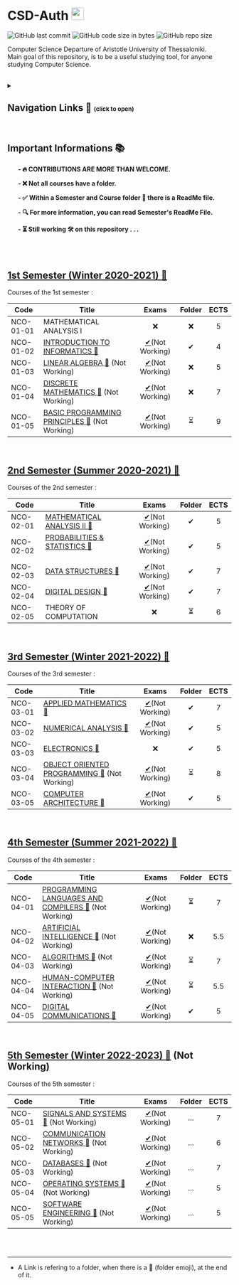 # CSD-Auth <img src="CSD Logo.png" height="28">

<img alt="GitHub last commit" src="https://img.shields.io/github/last-commit/tsingi-chris/CSD-Auth"> <img alt="GitHub code size in bytes" src="https://img.shields.io/github/languages/code-size/tsingi-chris/CSD-Auth"> <img alt="GitHub repo size" src="https://img.shields.io/github/repo-size/tsingi-chris/CSD-Auth">

Computer Science Departure of Aristotle University of Thessaloniki. <br />
Main goal of this repository, is to be a useful studying tool, for anyone studying Computer Science. 
<br/>
<br/>

<details>
<summary>

## Navigation Links 🔗 <font size="2">(click to open)</font>
</summary>



- [Important Informations](https://github.com/tsingi-chris/CSD-Auth#important-informations-) 📚
- [1st Semester](https://github.com/tsingi-chris/CSD-Auth#1st-semester-winter-2020-2021-) ✅      
- [2nd Semester](https://github.com/tsingi-chris/CSD-Auth#2nd-semester-summer-2020-2021-) ✅
- [3rd Semester](https://github.com/tsingi-chris/CSD-Auth#3rd-semester-winter-2021-2022-) ✅
- [4th Semester](https://github.com/tsingi-chris/CSD-Auth#4th-semester-summer-2021-2022-) ✅
- [5th Semester](https://github.com/tsingi-chris/CSD-Auth#5th-semester-winter-2022-2023-) ⏳
- 6th Semester
- 7th Semester
- 8th Semester

</details>

<br/>

## Important Informations 📚

&nbsp;&nbsp;&nbsp;&nbsp;&nbsp;&nbsp;__- 🔥 CONTRIBUTIONS ARE MORE THAN WELCOME.__
<!-- --
&nbsp;&nbsp;&nbsp;&nbsp;&nbsp;&nbsp;__- 🚨 A Link is refering to a folder, when there is a 📂 (folder emoji), at the end of it..__
<!---->
&nbsp;&nbsp;&nbsp;&nbsp;&nbsp;&nbsp;__- ❌ Not all courses have a folder.__

&nbsp;&nbsp;&nbsp;&nbsp;&nbsp;&nbsp;__- ✅ Within a Semester and Course folder 📁 there is a ReadMe file.__

&nbsp;&nbsp;&nbsp;&nbsp;&nbsp;&nbsp;__- 🔍 For more information, you can read Semester's ReadMe File.__

&nbsp;&nbsp;&nbsp;&nbsp;&nbsp;&nbsp;__- ⏳ Still working 🛠️ on this repository . . .__

<br /><br />


## [1st Semester (Winter 2020-2021) 📂](https://github.com/tsingi-chris/CSD-Auth/tree/main/1st%20Semester)

<!-- [Link for this folder]() -->

Courses of the 1st semester :

| Code      | Title                                | Exams | Folder | ECTS |
| --------- | ------------------------------------ | :---: | :----: | :--: |
| NCO-01-01 | MATHEMATICAL ANALYSIS I              | ❌    | ❌    | 5    |
| NCO-01-02 | [INTRODUCTION TO INFORMATICS 📂](https://github.com/tsingi-chris/CSD-Auth/tree/main/1st%20Semester/Introduction%20to%20Informatics)    | [✔]()(Not Working) | ✔     | 4    |
| NCO-01-03 | [LINEAR ALGEBRA 📂]() (Not Working)                      | [✔]()(Not Working) | ❌    | 5    |
| NCO-01-04 | [DISCRETE MATHEMATICS 📂]() (Not Working)                 | [✔]()(Not Working) | ❌    | 7    |
| NCO-01-05 | [BASIC PROGRAMMING PRINCIPLES 📂]() (Not Working) &nbsp;&nbsp;&nbsp;&nbsp;&nbsp;&nbsp;&nbsp;&nbsp;&nbsp;&nbsp;&nbsp;&nbsp;&nbsp;&nbsp;&nbsp;&nbsp;&nbsp;&nbsp;    | [✔]()(Not Working) | ⏳    | 9    |
<br/>



## [2nd Semester (Summer 2020-2021) 📂](https://github.com/tsingi-chris/CSD-Auth/tree/main/2nd%20Semester)
<!-- [Link for this folder]() -->

Courses of the 2nd semester :

| Code      | Title                                | Exams | Folder | ECTS |
| --------- | ------------------------------------ | :---: | :----: | :--: |
| NCO-02-01 | [MATHEMATICAL ANALYSIS II 📁](https://github.com/tsingi-chris/CSD-Auth/tree/main/2nd%20Semester/Mathematical%20Analysis%20II)       | [✔]()(Not Working) | ✔     | 5    |
| NCO-02-02 | [PROBABILITIES & STATISTICS 📁](https://github.com/tsingi-chris/CSD-Auth/tree/main/2nd%20Semester/Probabilities%20%26%20Statistics) &nbsp;&nbsp;&nbsp;&nbsp;&nbsp;&nbsp;&nbsp;&nbsp;&nbsp;&nbsp;&nbsp;&nbsp;&nbsp;&nbsp;&nbsp;&nbsp;&nbsp;&nbsp;&nbsp;&nbsp;&nbsp;&nbsp;&nbsp;                                              | [✔]()(Not Working) | ✔     | 5    |
| NCO-02-03 | [DATA STRUCTURES 📂](https://github.com/tsingi-chris/CSD-Auth/tree/main/2nd%20Semester/Data%20Structures)                                 | [✔]()(Not Working) | ✔     | 7    |
| NCO-02-04 | [DIGITAL DESIGN 📂](https://github.com/tsingi-chris/CSD-Auth/tree/main/2nd%20Semester/Digital%20Design)                                  | [✔]()(Not Working) | ✔     | 7    |
| NCO-02-05 | THEORY OF COMPUTATION                | ❌    | ⏳    | 6    |
<br/>



## [3rd Semester (Winter 2021-2022) 📂](https://github.com/tsingi-chris/CSD-Auth/tree/main/3rd%20Semester)

<!-- [Link for this folder]() -->

Courses of the 3rd semester :

| Code      | Title                                | Exams | Folder | ECTS |
| --------- | ------------------------------------ | :---: | :----: | :--: |
| NCO-03-01 | [APPLIED MATHEMATICS 📂](https://github.com/tsingi-chris/CSD-Auth/tree/main/3rd%20Semester/Applied%20Mathematics)              | [✔]()(Not Working) | ✔     | 7    |
| NCO-03-02 | [NUMERICAL ANALYSIS 📂](https://github.com/tsingi-chris/CSD-Auth/tree/main/3rd%20Semester/Numerical-Analysis)                                | [✔]()(Not Working) | ✔     | 5    |
| NCO-03-03 | [ELECTRONICS 📂](https://github.com/tsingi-chris/CSD-Auth/tree/main/3rd%20Semester/Electronics)                                       | ❌    | ✔     | 5    |
| NCO-03-04 | [OBJECT ORIENTED PROGRAMMING 📂]() (Not Working) &nbsp;&nbsp;&nbsp;&nbsp;&nbsp;&nbsp;&nbsp;&nbsp;&nbsp;&nbsp;&nbsp;&nbsp;&nbsp;&nbsp;&nbsp;&nbsp;&nbsp;&nbsp;    | [✔]()(Not Working) | ⏳    | 8    |
| NCO-03-05 | [COMPUTER ARCHITECTURE 📂](https://github.com/tsingi-chris/CSD-Auth/tree/main/3rd%20Semester/Computer%20Architecture)            | [✔]()(Not Working) |  ✔    | 5    |
<br/>



## [4th Semester (Summer 2021-2022) 📂](https://github.com/tsingi-chris/CSD-Auth/tree/main/4th%20Semester)

<!-- [Link for this folder]() -->

Courses of the 4th semester :

| Code      | Title                                | Exams | Folder | ECTS |
| --------- | ------------------------------------ | :---: | :----: | :--: |
| NCO-04-01 | [PROGRAMMING LANGUAGES AND  COMPILERS 📂]() (Not Working) | [✔]()(Not Working) | ⏳    | 7    |
| NCO-04-02 | [ARTIFICIAL INTELLIGENCE 📂]() (Not Working)              | [✔]()(Not Working) | ❌    | 5.5  |
| NCO-04-03 | [ALGORITHMS 📂]() (Not Working)                           | [✔]()(Not Working) | ⏳    | 7    |
| NCO-04-04 | [HUMAN-COMPUTER INTERACTION 📂]() (Not Working)           | [✔]()(Not Working) | ⏳    | 5.5  |
| NCO-04-05 | [DIGITAL COMMUNICATIONS 📂](https://github.com/tsingi-chris/CSD-Auth/tree/main/4th%20Semester/Digital%20Communications)           | [✔]()(Not Working) | ✔    | 5    |

<br/>



## [5th Semester (Winter 2022-2023) 📂]() (Not Working)
<!-- [Link for this folder]() -->

Courses of the 5th semester :

| Code      | Title                                | Exams | Folder | ECTS |
| --------- | ------------------------------------ | :---: | :----: | :--: |
| NCO-05-01 | [SIGNALS AND SYSTEMS 📂]() (Not Working)                  | [✔]()(Not Working) | ...    | 7    |
| NCO-05-02 | [COMMUNICATION NETWORKS 📂]() (Not Working) &nbsp;&nbsp;&nbsp;&nbsp;&nbsp;&nbsp;&nbsp;&nbsp;&nbsp;&nbsp;&nbsp;&nbsp;&nbsp;&nbsp;&nbsp;&nbsp;&nbsp;&nbsp;&nbsp;&nbsp;&nbsp;&nbsp;&nbsp;&nbsp;&nbsp;                                              | [✔]()(Not Working) | ...    | 6    |
| NCO-05-03 | [DATABASES 📂]() (Not Working)                            | [✔]()(Not Working) | ...    | 7    |
| NCO-05-04 | [OPERATING SYSTEMS 📂]() (Not Working)                    | [✔]()(Not Working) | ...    | 5    |
| NCO-05-05 | [SOFTWARE ENGINEERING 📂]() (Not Working)                 | [✔]()(Not Working) | ...    | 5    |
<br/>


<!-- 
## 6th Semester

[Link for this folder]()

Courses of the 6th semester

| Code      | Title                                       | ECTS | Folder |
| --------- | ------------------------------------------- | :--: | :----: |
| NDM-06-02 | STOCHASTIC SIGNAL PROCESSING                | -    | ❌    |
| NDM-06-04 | PATTERN RECOGNITION-STATISTICAL LEARNING    | -    | ❌    |
| NDM-07-04 | COMPUTER GRAPHICS                           | -    | ❌    |
| NDM-08-04 | BIOINFORMATICS I - COMPUTATIONAL BIOLOGY    | -    | ❌    |
| NET-06-01 | 	MOBILE DEVICE INTERFACES                  | -    | ❌    |
|    ...    |                    ...                      | ...  |  ...  |
<br/>


-->

<br />
<hr />

- A Link is refering to a folder, when there is a 📂 (folder emoji), at the end of it. 